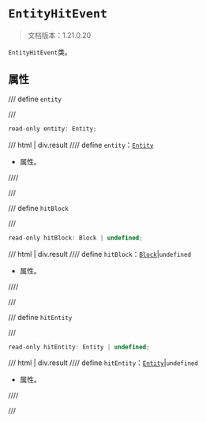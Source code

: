 # `EntityHitEvent`

> 文档版本：1.21.0.20

`EntityHitEvent`类。

## 属性

/// define
`entity`


///

```js
read-only entity: Entity;
```

/// html | div.result
//// define
`entity`：[`Entity`](./entity.md)

- 属性。


////

///


/// define
`hitBlock`


///

```js
read-only hitBlock: Block | undefined;
```

/// html | div.result
//// define
`hitBlock`：[`Block`](./block.md)|`undefined`

- 属性。


////

///


/// define
`hitEntity`


///

```js
read-only hitEntity: Entity | undefined;
```

/// html | div.result
//// define
`hitEntity`：[`Entity`](./entity.md)|`undefined`

- 属性。


////

///

